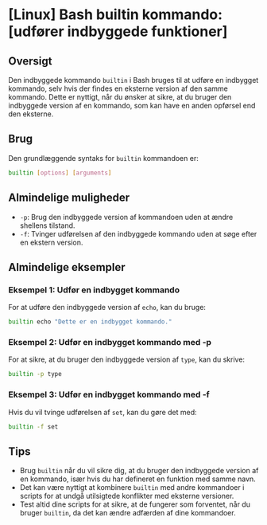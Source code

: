 # [Linux] Bash builtin kommando: [udfører indbyggede funktioner]

## Oversigt
Den indbyggede kommando `builtin` i Bash bruges til at udføre en indbygget kommando, selv hvis der findes en eksterne version af den samme kommando. Dette er nyttigt, når du ønsker at sikre, at du bruger den indbyggede version af en kommando, som kan have en anden opførsel end den eksterne.

## Brug
Den grundlæggende syntaks for `builtin` kommandoen er:

```bash
builtin [options] [arguments]
```

## Almindelige muligheder
- `-p`: Brug den indbyggede version af kommandoen uden at ændre shellens tilstand.
- `-f`: Tvinger udførelsen af den indbyggede kommando uden at søge efter en ekstern version.

## Almindelige eksempler

### Eksempel 1: Udfør en indbygget kommando
For at udføre den indbyggede version af `echo`, kan du bruge:

```bash
builtin echo "Dette er en indbygget kommando."
```

### Eksempel 2: Udfør en indbygget kommando med -p
For at sikre, at du bruger den indbyggede version af `type`, kan du skrive:

```bash
builtin -p type
```

### Eksempel 3: Udfør en indbygget kommando med -f
Hvis du vil tvinge udførelsen af `set`, kan du gøre det med:

```bash
builtin -f set
```

## Tips
- Brug `builtin` når du vil sikre dig, at du bruger den indbyggede version af en kommando, især hvis du har defineret en funktion med samme navn.
- Det kan være nyttigt at kombinere `builtin` med andre kommandoer i scripts for at undgå utilsigtede konflikter med eksterne versioner.
- Test altid dine scripts for at sikre, at de fungerer som forventet, når du bruger `builtin`, da det kan ændre adfærden af dine kommandoer.